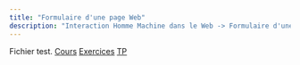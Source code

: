 ```yaml
---
title: "Formulaire d'une page Web"
description: "Interaction Homme Machine dans le Web -> Formulaire d'une page Web"
---
```


Fichier test.
[Cours](./cours)
[Exercices](./exercices)
[TP](./tp)
